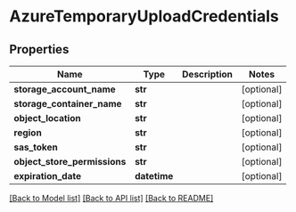 # AzureTemporaryUploadCredentials

## Properties
Name | Type | Description | Notes
------------ | ------------- | ------------- | -------------
**storage_account_name** | **str** |  | [optional] 
**storage_container_name** | **str** |  | [optional] 
**object_location** | **str** |  | [optional] 
**region** | **str** |  | [optional] 
**sas_token** | **str** |  | [optional] 
**object_store_permissions** | **str** |  | [optional] 
**expiration_date** | **datetime** |  | [optional] 

[[Back to Model list]](../README.md#documentation-for-models) [[Back to API list]](../README.md#documentation-for-api-endpoints) [[Back to README]](../README.md)


